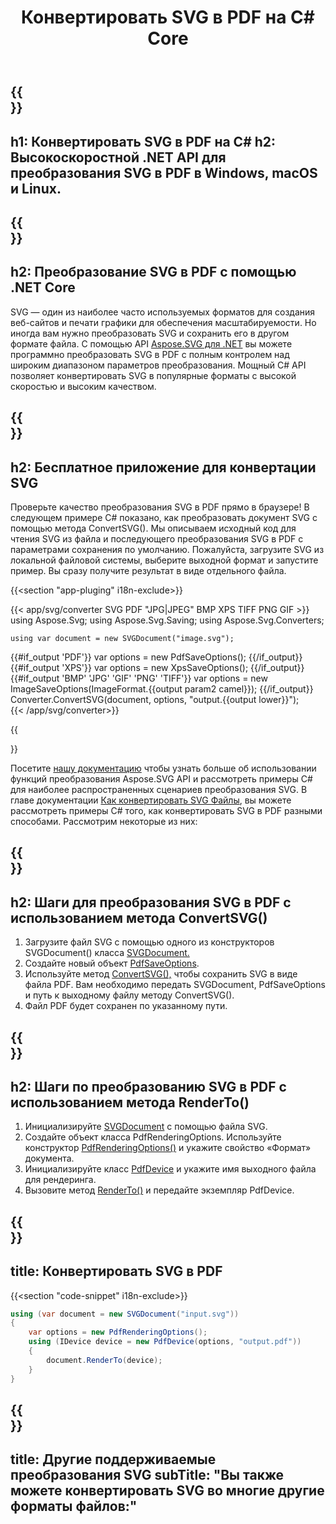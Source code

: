 ﻿---
translation: true
template: /templates/_template-conversion-child.md
title: Конвертировать SVG в PDF на C# Core
description: Загружайте и конвертируйте SVG в PDF с помощью .NET Core API в Windows, macOS и Linux. Попробуйте онлайн-конвертер SVG в PDF бесплатно!
url: /net/conversion/svg-to-pdf/
family: svg
platformtag: net
feature: conversion
informat: SVG
outformat: PDF
otherformats: GIF JPEG PNG TIFF BMP PDF XPS
---

{{<section banner>}}
---
h1: Конвертировать SVG в PDF на C#
h2: Высокоскоростной .NET API для преобразования SVG в PDF в Windows, macOS и Linux.
---

{{<section overview>}}
---
h2: Преобразование SVG в PDF с помощью .NET Core
---

SVG — один из наиболее часто используемых форматов для создания веб-сайтов и печати графики для обеспечения масштабируемости. Но иногда вам нужно преобразовать SVG и сохранить его в другом формате файла. С помощью API [Aspose.SVG для .NET](https://products.aspose.com/svg/net/) вы можете программно преобразовать SVG в PDF с полным контролем над широким диапазоном параметров преобразования. Мощный C# API позволяет конвертировать SVG в популярные форматы с высокой скоростью и высоким качеством.


{{<section demos>}}
---
h2: Бесплатное приложение для конвертации SVG
---

Проверьте качество преобразования SVG в PDF прямо в браузере! В следующем примере C# показано, как преобразовать документ SVG с помощью метода ConvertSVG(). Мы описываем исходный код для чтения SVG из файла и последующего преобразования SVG в PDF с параметрами сохранения по умолчанию. Пожалуйста, загрузите SVG из локальной файловой системы, выберите выходной формат и запустите пример. Вы сразу получите результат в виде отдельного файла.

{{<section "app-pluging" i18n-exclude>}}

{{< app/svg/converter SVG PDF "JPG|JPEG" BMP XPS TIFF PNG GIF >}}
using Aspose.Svg;
using Aspose.Svg.Saving;
using Aspose.Svg.Converters;

    using var document = new SVGDocument("image.svg");
{{#if_output 'PDF'}}
    var options = new PdfSaveOptions();
{{/if_output}}
{{#if_output 'XPS'}}
    var options = new XpsSaveOptions();
{{/if_output}}
{{#if_output 'BMP' 'JPG' 'GIF' 'PNG' 'TIFF'}}
    var options = new ImageSaveOptions(ImageFormat.{{output param2 camel}});
{{/if_output}}
    Converter.ConvertSVG(document, options, "output.{{output lower}}");   
{{< /app/svg/converter>}} 

{{<section documentation>}}

Посетите <a href="https://docs.aspose.com/svg/net/how-to-work-with-aspose-svg-api/converting/" target="_blank">нашу документацию</a> чтобы узнать больше об использовании функций преобразования Aspose.SVG API и рассмотреть примеры C# для наиболее распространенных сценариев преобразования SVG. В главе документации <a href="https://docs.aspose.com/svg/net/how-to-work-with-aspose-svg-api/converting/" target="_blank">Как конвертировать SVG Файлы</a>, вы можете рассмотреть примеры C# того, как конвертировать SVG в PDF разными способами. Рассмотрим некоторые из них:

{{<section steps1>}}
---
h2: Шаги для преобразования SVG в PDF с использованием метода ConvertSVG()
---
1. Загрузите файл SVG с помощью одного из конструкторов SVGDocument() класса [SVGDocument.](https://reference.aspose.com/svg/net/aspose.svg/svgdocument)
1. Создайте новый объект [PdfSaveOptions](https://reference.aspose.com/svg/net/aspose.svg.saving/pdfsaveoptions).
1. Используйте метод [ConvertSVG(),](https://reference.aspose.com/svg/net/aspose.svg.converters/converter/convertsvg/) чтобы сохранить SVG в виде файла PDF. Вам необходимо передать SVGDocument, PdfSaveOptions и путь к выходному файлу методу ConvertSVG().
1. Файл PDF будет сохранен по указанному пути.

{{<section steps2>}}
---
h2: Шаги по преобразованию SVG в PDF с использованием метода RenderTo()
---
1. Инициализируйте [SVGDocument](https://reference.aspose.com/svg/net/aspose.svg/svgdocument) с помощью файла SVG.
1. Создайте объект класса PdfRenderingOptions. Используйте конструктор [PdfRenderingOptions()](https://reference.aspose.com/svg/net/aspose.svg.rendering.pdf/pdfrenderingoptions/constructors/1) и укажите свойство «Формат» документа.
1. Инициализируйте класс [PdfDevice](https://reference.aspose.com/svg/net/aspose.svg.rendering.pdf/pdfdevice) и укажите имя выходного файла для рендеринга.
1. Вызовите метод [RenderTo()](https://reference.aspose.com/svg/net/aspose.svg/svgdocument/methods/renderto) и передайте экземпляр PdfDevice.

{{<section code-text>}}
---
title: Конвертировать SVG в PDF
---

{{<section "code-snippet" i18n-exclude>}}

```cs
using (var document = new SVGDocument("input.svg"))
{
	var options = new PdfRenderingOptions();
	using (IDevice device = new PdfDevice(options, "output.pdf"))
	{
		document.RenderTo(device);                    
	}
}
```

{{<section other-conversions>}}
---
title: Другие поддерживаемые преобразования SVG
subTitle: "Вы также можете конвертировать SVG во многие другие форматы файлов:"
---